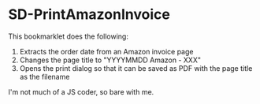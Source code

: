 # SD-PrintAmazonInvoice
This bookmarklet does the following:
1. Extracts the order date from an Amazon invoice page
2. Changes the page title to "YYYYMMDD Amazon - XXX"
3. Opens the print dialog so that it can be saved as PDF with the page title as the filename

I'm not much of a JS coder, so bare with me.